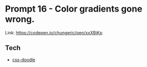 # Prompt 16 - Color gradients gone wrong.

Link: https://codepen.io/chungeric/pen/xxXBjKp

## Tech

- [css-doodle](https://css-doodle.com/)

